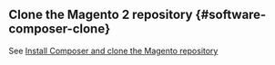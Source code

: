<div markdown="1">

## Clone the Magento 2 repository   {#software-composer-clone}

See <a href="{{ page.baseurl }}/install-gde/install/composer-clone.html">Install Composer and clone the Magento repository</a>
</div>